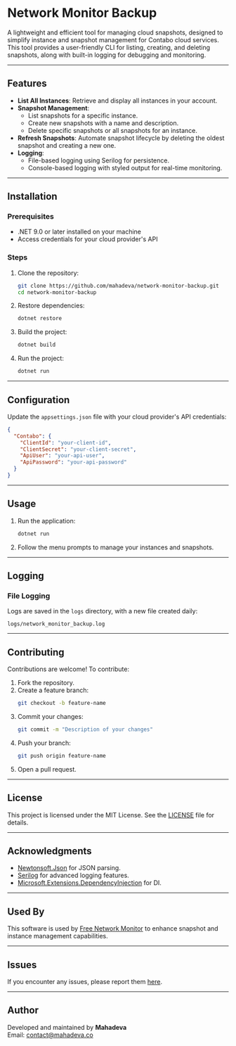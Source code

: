 # Network Monitor Backup

A lightweight and efficient tool for managing cloud snapshots, designed to simplify instance and snapshot management for Contabo cloud services. This tool provides a user-friendly CLI for listing, creating, and deleting snapshots, along with built-in logging for debugging and monitoring.

---

## Features

- **List All Instances**: Retrieve and display all instances in your account.
- **Snapshot Management**:
  - List snapshots for a specific instance.
  - Create new snapshots with a name and description.
  - Delete specific snapshots or all snapshots for an instance.
- **Refresh Snapshots**: Automate snapshot lifecycle by deleting the oldest snapshot and creating a new one.
- **Logging**:
  - File-based logging using Serilog for persistence.
  - Console-based logging with styled output for real-time monitoring.

---

## Installation

### Prerequisites

- .NET 9.0 or later installed on your machine
- Access credentials for your cloud provider's API

### Steps

1. Clone the repository:
   ```bash
   git clone https://github.com/mahadeva/network-monitor-backup.git
   cd network-monitor-backup
   ```

2. Restore dependencies:
   ```bash
   dotnet restore
   ```

3. Build the project:
   ```bash
   dotnet build
   ```

4. Run the project:
   ```bash
   dotnet run
   ```

---

## Configuration

Update the `appsettings.json` file with your cloud provider's API credentials:

```json
{
  "Contabo": {
    "ClientId": "your-client-id",
    "ClientSecret": "your-client-secret",
    "ApiUser": "your-api-user",
    "ApiPassword": "your-api-password"
  }
}
```

---

## Usage

1. Run the application:
   ```bash
   dotnet run
   ```

2. Follow the menu prompts to manage your instances and snapshots.

---

## Logging

### File Logging

Logs are saved in the `logs` directory, with a new file created daily:
```
logs/network_monitor_backup.log
```
---

## Contributing

Contributions are welcome! To contribute:

1. Fork the repository.
2. Create a feature branch:
   ```bash
   git checkout -b feature-name
   ```
3. Commit your changes:
   ```bash
   git commit -m "Description of your changes"
   ```
4. Push your branch:
   ```bash
   git push origin feature-name
   ```
5. Open a pull request.

---

## License

This project is licensed under the MIT License. See the [LICENSE](LICENSE) file for details.

---

## Acknowledgments

- [Newtonsoft.Json](https://www.newtonsoft.com/json) for JSON parsing.
- [Serilog](https://serilog.net/) for advanced logging features.
- [Microsoft.Extensions.DependencyInjection](https://docs.microsoft.com/en-us/aspnet/core/fundamentals/dependency-injection) for DI.

---

## Used By

This software is used by [Free Network Monitor](https://freenetworkmonitor.click) to enhance snapshot and instance management capabilities.

---

## Issues

If you encounter any issues, please report them [here](https://github.com/mahadeva/network-monitor-backup/issues).

---

## Author

Developed and maintained by **Mahadeva**  
Email: [contact@mahadeva.co](mailto:contact@mahadeva.co)

